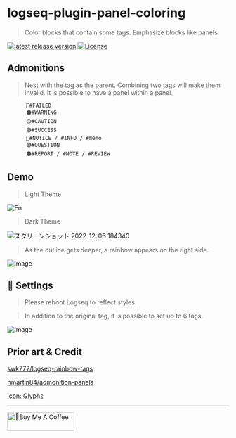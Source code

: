 # logseq-plugin-panel-coloring

> Color blocks that contain some tags. Emphasize blocks like panels.

[![latest release version](https://img.shields.io/github/v/release/YU000jp/logseq-rainbow-blocks)](https://github.com/YU000jp/logseq-rainbow-blocks/releases)
[![License](https://img.shields.io/github/license/YU000jp/logseq-rainbow-blocks?color=blue)](https://github.com/YU000jp/logseq-rainbow-blocks/blob/main/LICENSE)

## Admonitions

> Nest with the tag as the parent. Combining two tags will make them invalid. It is possible to have a panel within a panel.

          🔴#FAILED
          🟠#WARNING
          🟡#CAUTION
          🟢#SUCCESS
          🔵#NOTICE / #INFO / #memo
          🟣#QUESTION
          🟤#REPORT / #NOTE / #REVIEW

## Demo

> Light Theme

![En](https://user-images.githubusercontent.com/111847207/205900410-888cda0e-020c-4b83-96ea-5793414803f0.png)

> Dark Theme

![スクリーンショット 2022-12-06 184340](https://user-images.githubusercontent.com/111847207/205900451-27ef0d6d-adbb-4e8f-86ea-eb5bf1a20320.png)

> As the outline gets deeper, a rainbow appears on the right side.

![image](https://user-images.githubusercontent.com/111847207/205902934-21140e61-7ec2-41c7-b89a-834bb5719392.png)

## 🎨 Settings

> Please reboot Logseq to reflect styles.

> In addition to the original tag, it is possible to set up to 6 tags.

![image](https://user-images.githubusercontent.com/111847207/205900502-1e6d4617-5442-46f5-b835-f1bd0ce0c123.png)

## Prior art & Credit

[swk777/logseq-rainbow-tags](https://github.com/swk777/logseq-rainbow-tags)

[nmartin84/admonition-panels](https://github.com/nmartin84/admonition-panels)

[icon: Glyphs](https://glyphs.fyi/dir?i=venn&v=poly&w)

---

<a href="https://www.buymeacoffee.com/yu000japan" target="_blank"><img src="https://cdn.buymeacoffee.com/buttons/v2/default-violet.png" alt="🍌Buy Me A Coffee" style="height: 42px;width: 152px" ></a>

